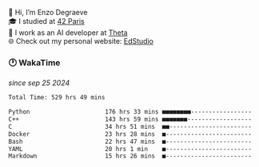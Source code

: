 👋 Hi, I’m Enzo Degraeve <br>
🎓 I studied at [42 Paris](https://42.fr/)<br>
💼 I work as an AI developer at [Theta](https://theta.mc/)<br>
🌐 Check out my personal website: [EdStudio](https://edstudio.fr/)

### 🕐 WakaTime
*since sep 25 2024*

<!--START_SECTION:waka-->

```txt
Total Time: 529 hrs 49 mins

Python                     176 hrs 33 mins ■■■■■■■■-----------------   32.15 %
C++                        143 hrs 59 mins ■■■■■■■------------------   26.22 %
C                          34 hrs 51 mins  ■■-----------------------   06.35 %
Docker                     23 hrs 28 mins  ■------------------------   04.27 %
Bash                       22 hrs 47 mins  ■------------------------   04.15 %
YAML                       20 hrs 1 min    ■------------------------   03.65 %
Markdown                   15 hrs 26 mins  ■------------------------   02.81 %
```

<!--END_SECTION:waka-->
